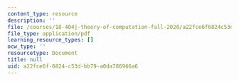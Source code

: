 ```yaml
---
content_type: resource
description: ''
file: /courses/18-404j-theory-of-computation-fall-2020/a22fce6f6824c53dbb79a0da786966a6_MIT18_404f20_lec4.pdf
file_type: application/pdf
learning_resource_types: []
ocw_type: ''
resourcetype: Document
title: null
uid: a22fce6f-6824-c53d-bb79-a0da786966a6
---
```

